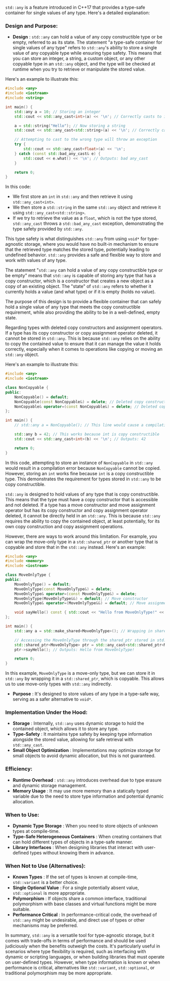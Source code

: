 `std::any` is a feature introduced in C++17 that provides a type-safe container for single values of any type.
Here's a detailed explanation:

### Design and Purpose:
- **Design**  : `std::any` can hold a value of any copy constructible type or be empty, referred to as its state.
The statement "a type-safe container for single values of any type"
refers to `std::any`'s ability to store a single value of any copyable type while ensuring type safety.
This means that you can store an integer, a string, a custom object, or any other copyable type in an `std::any` object,
and the type will be checked at runtime when you try to retrieve or manipulate the stored value.

Here's an example to illustrate this:

```cpp
#include <any>
#include <iostream>
#include <string>

int main() {
    std::any a = 10; // Storing an integer
    std::cout << std::any_cast<int>(a) << '\n'; // Correctly casts to int

    a = std::string("Hello"); // Now storing a string
    std::cout << std::any_cast<std::string>(a) << '\n'; // Correctly casts to string

    // Attempting to cast to the wrong type will throw an exception
    try {
        std::cout << std::any_cast<float>(a) << '\n';
    } catch (const std::bad_any_cast& e) {
        std::cout << e.what() << '\n'; // Outputs: bad any_cast
    }

    return 0;
}
```

In this code:
- We first store an `int` in `std::any` and then retrieve it using `std::any_cast<int>`.
- We then store a `std::string` in the same `std::any` object and retrieve it using `std::any_cast<std::string>`.
- If we try to retrieve the value as a `float`, which is not the type stored, `std::any_cast` throws a `std::bad_any_cast` exception,
  demonstrating the type safety provided by `std::any`.

This type safety is what distinguishes `std::any` from using `void*` for type-agnostic storage,
where you would have no built-in mechanism to ensure that the retrieved type matches the stored type,
potentially leading to undefined behavior.
`std::any` provides a safe and flexible way to store and work with values of any type.

The statement "`std::any` can hold a value of any copy constructible type or be empty" means
that `std::any` is capable of storing any type that has a copy constructor,
which is a constructor that creates a new object as a copy of an existing object.
The "state" of `std::any` refers to whether it currently holds a value (and what type) or if it is empty (holds no value).

The purpose of this design is to provide a flexible container that can safely hold a single value of any type that meets the copy constructible requirement,
while also providing the ability to be in a well-defined, empty state.

Regarding types with deleted copy constructors and assignment operators.
If a type has its copy constructor or copy assignment operator deleted, it cannot be stored in `std::any`.
This is because `std::any` relies on the ability to copy the contained value to ensure that it can manage the value it holds correctly,
especially when it comes to operations like copying or moving an `std::any` object.

Here's an example to illustrate this:

```cpp
#include <any>
#include <iostream>

class NonCopyable {
public:
    NonCopyable() = default;
    NonCopyable(const NonCopyable&) = delete; // Deleted copy constructor
    NonCopyable& operator=(const NonCopyable&) = delete; // Deleted copy assignment operator
};

int main() {
    // std::any a = NonCopyable(); // This line would cause a compilation error

    std::any b = 42; // This works because int is copy constructible
    std::cout << std::any_cast<int>(b) << '\n'; // Outputs: 42

    return 0;
}
```

In this code, attempting to store an instance of `NonCopyable` in `std::any` would result in a compilation error because `NonCopyable` cannot be copied.
However, storing an `int` works fine because `int` is a copy constructible type.
This demonstrates the requirement for types stored in `std::any` to be copy constructible.

`std::any` is designed to hold values of any type that is copy constructible.
This means that the type must have a copy constructor that is accessible and not deleted.
If a type has a move constructor and move assignment operator but has its copy constructor and copy assignment operator deleted,
it cannot be directly held in an `std::any`.
This is because `std::any` requires the ability to copy the contained object,
at least potentially, for its own copy construction and copy assignment operations.

However, there are ways to work around this limitation.
For example, you can wrap the move-only type in a `std::shared_ptr` or another type that is copyable and store that in the `std::any` instead.
Here's an example:

```cpp
#include <any>
#include <memory>
#include <iostream>

class MoveOnlyType {
public:
    MoveOnlyType() = default;
    MoveOnlyType(const MoveOnlyType&) = delete;
    MoveOnlyType& operator=(const MoveOnlyType&) = delete;
    MoveOnlyType(MoveOnlyType&&) = default; // Move constructor
    MoveOnlyType& operator=(MoveOnlyType&&) = default; // Move assignment operator

    void sayHello() const { std::cout << "Hello from MoveOnlyType!" << std::endl; }
};

int main() {
    std::any a = std::make_shared<MoveOnlyType>(); // Wrapping in shared_ptr

    // Accessing the MoveOnlyType through the shared_ptr stored in std::any
    std::shared_ptr<MoveOnlyType> ptr = std::any_cast<std::shared_ptr<MoveOnlyType>>(a);
    ptr->sayHello(); // Outputs: Hello from MoveOnlyType!

    return 0;
}
```

In this example, `MoveOnlyType` is a move-only type, but we can store it in `std::any` by wrapping it in a `std::shared_ptr`, which is copyable.
This allows us to use move-only types with `std::any` indirectly.

- **Purpose** : It's designed to store values of any type in a type-safe way, serving as a safer alternative to `void*`.

### Implementation Under the Hood:
- **Storage**                   : Internally, `std::any` uses dynamic storage to hold the contained object, which allows it to store any type.
- **Type-Safety**               : It maintains type safety by keeping type information alongside the stored value, allowing for safe retrieval with `std::any_cast`.
- **Small Object Optimization** : Implementations may optimize storage for small objects to avoid dynamic allocation, but this is not guaranteed.

### Efficiency:
- **Runtime Overhead** : `std::any` introduces overhead due to type erasure and dynamic storage management.
- **Memory Usage**     : It may use more memory than a statically typed variable due to the need to store type information and potential dynamic allocation.

### When to Use:
- **Dynamic Type Storage**               : When you need to store objects of unknown types at compile-time.
- **Type-Safe Heterogeneous Containers** : When creating containers that can hold different types of objects in a type-safe manner.
- **Library Interfaces**                 : When designing libraries that interact with user-defined types without knowing them in advance.

### When Not to Use (Alternatives):
- **Known Types**           : If the set of types is known at compile-time, `std::variant` is a better choice.
- **Single Optional Value** : For a single potentially absent value, `std::optional` is more appropriate.
- **Polymorphism**          : If objects share a common interface, traditional polymorphism with base classes and virtual functions might be more suitable.
- **Performance Critical**  : In performance-critical code, the overhead of `std::any` might be undesirable, and direct use of types or other mechanisms may be preferred.

In summary, `std::any` is a versatile tool for type-agnostic storage,
but it comes with trade-offs in terms of performance and should be used judiciously when the benefits outweigh the costs.
It's particularly useful in scenarios where type flexibility is required,
such as interfacing with dynamic or scripting languages, or when building libraries that must operate on user-defined types.
However, when type information is known or when performance is critical,
alternatives like `std::variant`, `std::optional`, or traditional polymorphism may be more appropriate.
